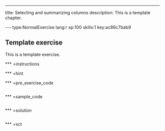 ---
title: Selecting and summarizing columns
description: This is a template chapter.

--- type:NormalExercise lang:r xp:100 skills:1 key:ac86c7bab9
## Template exercise

This is a template exercise.

*** =instructions

*** =hint

*** =pre_exercise_code
```{r}

```

*** =sample_code
```{r}

```

*** =solution
```{r}

```

*** =sct
```{r}

```
